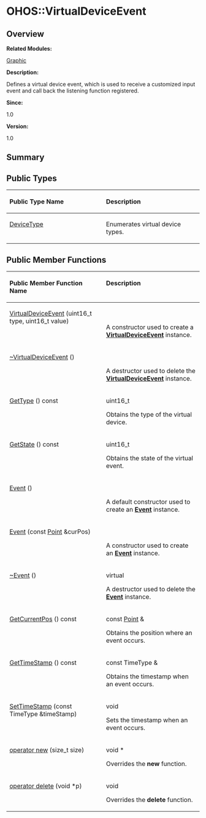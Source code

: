 # OHOS::VirtualDeviceEvent<a name="ZH-CN_TOPIC_0000001054918185"></a>

## **Overview**<a name="section1616182232084840"></a>

**Related Modules:**

[Graphic](Graphic.md)

**Description:**

Defines a virtual device event, which is used to receive a customized input event and call back the listening function registered. 

**Since:**

1.0

**Version:**

1.0

## **Summary**<a name="section2079140351084840"></a>

## Public Types<a name="pub-types"></a>

<a name="table1126849122084840"></a>
<table><thead align="left"><tr id="row953530346084840"><th class="cellrowborder" valign="top" width="50%" id="mcps1.1.3.1.1"><p id="p791751788084840"><a name="p791751788084840"></a><a name="p791751788084840"></a>Public Type Name</p>
</th>
<th class="cellrowborder" valign="top" width="50%" id="mcps1.1.3.1.2"><p id="p1932969178084840"><a name="p1932969178084840"></a><a name="p1932969178084840"></a>Description</p>
</th>
</tr>
</thead>
<tbody><tr id="row1008424851084840"><td class="cellrowborder" valign="top" width="50%" headers="mcps1.1.3.1.1 "><p id="p988485967084840"><a name="p988485967084840"></a><a name="p988485967084840"></a><a href="Graphic.md#gaf8133740d5a3cb2f88a7f33cb11c6dbd">DeviceType</a> </p>
</td>
<td class="cellrowborder" valign="top" width="50%" headers="mcps1.1.3.1.2 "><p id="p854223737084840"><a name="p854223737084840"></a><a name="p854223737084840"></a>Enumerates virtual device types. </p>
</td>
</tr>
</tbody>
</table>

## Public Member Functions<a name="pub-methods"></a>

<a name="table1841569448084840"></a>
<table><thead align="left"><tr id="row782273273084840"><th class="cellrowborder" valign="top" width="50%" id="mcps1.1.3.1.1"><p id="p561680202084840"><a name="p561680202084840"></a><a name="p561680202084840"></a>Public Member Function Name</p>
</th>
<th class="cellrowborder" valign="top" width="50%" id="mcps1.1.3.1.2"><p id="p651783151084840"><a name="p651783151084840"></a><a name="p651783151084840"></a>Description</p>
</th>
</tr>
</thead>
<tbody><tr id="row348516415084840"><td class="cellrowborder" valign="top" width="50%" headers="mcps1.1.3.1.1 "><p id="p1337026935084840"><a name="p1337026935084840"></a><a name="p1337026935084840"></a><a href="Graphic.md#ga4832bd35eeae9c4402c1cba6294fe55b">VirtualDeviceEvent</a> (uint16_t type, uint16_t value)</p>
</td>
<td class="cellrowborder" valign="top" width="50%" headers="mcps1.1.3.1.2 "><p id="p1456624695084840"><a name="p1456624695084840"></a><a name="p1456624695084840"></a>&nbsp;</p>
<p id="p766393218084840"><a name="p766393218084840"></a><a name="p766393218084840"></a>A constructor used to create a <strong id="b953477828084840"><a name="b953477828084840"></a><a name="b953477828084840"></a><a href="OHOS-VirtualDeviceEvent.md">VirtualDeviceEvent</a></strong> instance. </p>
</td>
</tr>
<tr id="row403714590084840"><td class="cellrowborder" valign="top" width="50%" headers="mcps1.1.3.1.1 "><p id="p920723384084840"><a name="p920723384084840"></a><a name="p920723384084840"></a><a href="Graphic.md#ga72e6afde17a0376e756b463e04a86ba1">~VirtualDeviceEvent</a> ()</p>
</td>
<td class="cellrowborder" valign="top" width="50%" headers="mcps1.1.3.1.2 "><p id="p1220383522084840"><a name="p1220383522084840"></a><a name="p1220383522084840"></a>&nbsp;</p>
<p id="p1300411681084840"><a name="p1300411681084840"></a><a name="p1300411681084840"></a>A destructor used to delete the <strong id="b1887484223084840"><a name="b1887484223084840"></a><a name="b1887484223084840"></a><a href="OHOS-VirtualDeviceEvent.md">VirtualDeviceEvent</a></strong> instance. </p>
</td>
</tr>
<tr id="row1918483634084840"><td class="cellrowborder" valign="top" width="50%" headers="mcps1.1.3.1.1 "><p id="p911336535084840"><a name="p911336535084840"></a><a name="p911336535084840"></a><a href="Graphic.md#ga47a12f474dd7351a303e4959a05b17d1">GetType</a> () const</p>
</td>
<td class="cellrowborder" valign="top" width="50%" headers="mcps1.1.3.1.2 "><p id="p1481535097084840"><a name="p1481535097084840"></a><a name="p1481535097084840"></a>uint16_t&nbsp;</p>
<p id="p1192646521084840"><a name="p1192646521084840"></a><a name="p1192646521084840"></a>Obtains the type of the virtual device. </p>
</td>
</tr>
<tr id="row1559249482084840"><td class="cellrowborder" valign="top" width="50%" headers="mcps1.1.3.1.1 "><p id="p2086906040084840"><a name="p2086906040084840"></a><a name="p2086906040084840"></a><a href="Graphic.md#gae0619e7f8b3c97548f763f281bdd8261">GetState</a> () const</p>
</td>
<td class="cellrowborder" valign="top" width="50%" headers="mcps1.1.3.1.2 "><p id="p296115128084840"><a name="p296115128084840"></a><a name="p296115128084840"></a>uint16_t&nbsp;</p>
<p id="p1838260400084840"><a name="p1838260400084840"></a><a name="p1838260400084840"></a>Obtains the state of the virtual event. </p>
</td>
</tr>
<tr id="row378529871084840"><td class="cellrowborder" valign="top" width="50%" headers="mcps1.1.3.1.1 "><p id="p1162867859084840"><a name="p1162867859084840"></a><a name="p1162867859084840"></a><a href="Graphic.md#ga89cd09ced5537a3479b7901ba8abc6da">Event</a> ()</p>
</td>
<td class="cellrowborder" valign="top" width="50%" headers="mcps1.1.3.1.2 "><p id="p861783917084840"><a name="p861783917084840"></a><a name="p861783917084840"></a>&nbsp;</p>
<p id="p1195371703084840"><a name="p1195371703084840"></a><a name="p1195371703084840"></a>A default constructor used to create an <strong id="b1141056034084840"><a name="b1141056034084840"></a><a name="b1141056034084840"></a><a href="OHOS-Event.md">Event</a></strong> instance. </p>
</td>
</tr>
<tr id="row619073542084840"><td class="cellrowborder" valign="top" width="50%" headers="mcps1.1.3.1.1 "><p id="p205828040084840"><a name="p205828040084840"></a><a name="p205828040084840"></a><a href="Graphic.md#ga57a9f07c8203c6a60f3b25c4edb526a0">Event</a> (const <a href="OHOS-Point.md">Point</a> &amp;curPos)</p>
</td>
<td class="cellrowborder" valign="top" width="50%" headers="mcps1.1.3.1.2 "><p id="p1474594939084840"><a name="p1474594939084840"></a><a name="p1474594939084840"></a>&nbsp;</p>
<p id="p433016960084840"><a name="p433016960084840"></a><a name="p433016960084840"></a>A constructor used to create an <strong id="b1991197008084840"><a name="b1991197008084840"></a><a name="b1991197008084840"></a><a href="OHOS-Event.md">Event</a></strong> instance. </p>
</td>
</tr>
<tr id="row1835104256084840"><td class="cellrowborder" valign="top" width="50%" headers="mcps1.1.3.1.1 "><p id="p1315842802084840"><a name="p1315842802084840"></a><a name="p1315842802084840"></a><a href="Graphic.md#gabafa07a6393f4757f402bf9437561fa4">~Event</a> ()</p>
</td>
<td class="cellrowborder" valign="top" width="50%" headers="mcps1.1.3.1.2 "><p id="p1735849891084840"><a name="p1735849891084840"></a><a name="p1735849891084840"></a>virtual&nbsp;</p>
<p id="p392283955084840"><a name="p392283955084840"></a><a name="p392283955084840"></a>A destructor used to delete the <strong id="b518867198084840"><a name="b518867198084840"></a><a name="b518867198084840"></a><a href="OHOS-Event.md">Event</a></strong> instance. </p>
</td>
</tr>
<tr id="row1413176362084840"><td class="cellrowborder" valign="top" width="50%" headers="mcps1.1.3.1.1 "><p id="p1167360435084840"><a name="p1167360435084840"></a><a name="p1167360435084840"></a><a href="Graphic.md#gaea811c661ad416d7f70912ad6fcce269">GetCurrentPos</a> () const</p>
</td>
<td class="cellrowborder" valign="top" width="50%" headers="mcps1.1.3.1.2 "><p id="p1959551284084840"><a name="p1959551284084840"></a><a name="p1959551284084840"></a>const <a href="OHOS-Point.md">Point</a> &amp;&nbsp;</p>
<p id="p1272958720084840"><a name="p1272958720084840"></a><a name="p1272958720084840"></a>Obtains the position where an event occurs. </p>
</td>
</tr>
<tr id="row2104736164084840"><td class="cellrowborder" valign="top" width="50%" headers="mcps1.1.3.1.1 "><p id="p1184690440084840"><a name="p1184690440084840"></a><a name="p1184690440084840"></a><a href="Graphic.md#ga7d56c2a99ab2c98eec9ebc03f67b7777">GetTimeStamp</a> () const</p>
</td>
<td class="cellrowborder" valign="top" width="50%" headers="mcps1.1.3.1.2 "><p id="p457558242084840"><a name="p457558242084840"></a><a name="p457558242084840"></a>const TimeType &amp;&nbsp;</p>
<p id="p1011236340084840"><a name="p1011236340084840"></a><a name="p1011236340084840"></a>Obtains the timestamp when an event occurs. </p>
</td>
</tr>
<tr id="row113972936084840"><td class="cellrowborder" valign="top" width="50%" headers="mcps1.1.3.1.1 "><p id="p221188719084840"><a name="p221188719084840"></a><a name="p221188719084840"></a><a href="Graphic.md#gabee47ba229e81c44f648cf5b3203010f">SetTimeStamp</a> (const TimeType &amp;timeStamp)</p>
</td>
<td class="cellrowborder" valign="top" width="50%" headers="mcps1.1.3.1.2 "><p id="p963596114084840"><a name="p963596114084840"></a><a name="p963596114084840"></a>void&nbsp;</p>
<p id="p1310456576084840"><a name="p1310456576084840"></a><a name="p1310456576084840"></a>Sets the timestamp when an event occurs. </p>
</td>
</tr>
<tr id="row838220006084840"><td class="cellrowborder" valign="top" width="50%" headers="mcps1.1.3.1.1 "><p id="p1217096293084840"><a name="p1217096293084840"></a><a name="p1217096293084840"></a><a href="Graphic.md#ga4854963aa969ee20a6cd174a70f5cd23">operator new</a> (size_t size)</p>
</td>
<td class="cellrowborder" valign="top" width="50%" headers="mcps1.1.3.1.2 "><p id="p2030772652084840"><a name="p2030772652084840"></a><a name="p2030772652084840"></a>void *&nbsp;</p>
<p id="p1438114483084840"><a name="p1438114483084840"></a><a name="p1438114483084840"></a>Overrides the <strong id="b1532299214084840"><a name="b1532299214084840"></a><a name="b1532299214084840"></a>new</strong> function. </p>
</td>
</tr>
<tr id="row642412093084840"><td class="cellrowborder" valign="top" width="50%" headers="mcps1.1.3.1.1 "><p id="p745214365084840"><a name="p745214365084840"></a><a name="p745214365084840"></a><a href="Graphic.md#gadf1997a0f56ac2b220e7f0f8e8e0a6ef">operator delete</a> (void *p)</p>
</td>
<td class="cellrowborder" valign="top" width="50%" headers="mcps1.1.3.1.2 "><p id="p777008008084840"><a name="p777008008084840"></a><a name="p777008008084840"></a>void&nbsp;</p>
<p id="p1534959275084840"><a name="p1534959275084840"></a><a name="p1534959275084840"></a>Overrides the <strong id="b2111410949084840"><a name="b2111410949084840"></a><a name="b2111410949084840"></a>delete</strong> function. </p>
</td>
</tr>
</tbody>
</table>

